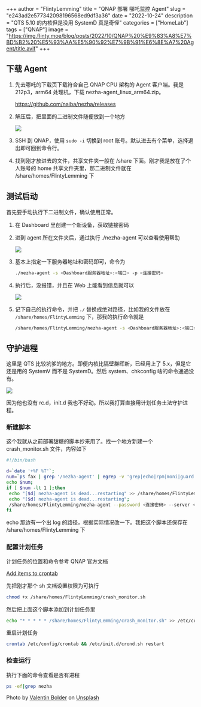 +++
author = "FlintyLemming"
title = "QNAP 部署 哪吒监控 Agent"
slug = "e243ad2e577342098196568ed9df3a36"
date = "2022-10-24"
description = "QTS 5.10 的内核但是没用 SystemD 真是奇怪"
categories = ["HomeLab"]
tags = ["QNAP"]
image = "https://img.flinty.moe/blog/posts/2022/10/QNAP%20%E9%83%A8%E7%BD%B2%20%E5%93%AA%E5%90%92%E7%9B%91%E6%8E%A7%20Agent/title.avif"
+++

## 下载 Agent

1. 先去哪吒的下载页下载符合自己 QNAP CPU 架构的 Agent 客户端。我是 212p3，arm64 处理机，下载 nezha-agent_linux_arm64.zip。

    <https://github.com/naiba/nezha/releases>

2. 解压后，把里面的二进制文件随便放到一个地方

    ![](https://img.flinty.moe/blog/posts/2022/10/QNAP%20%E9%83%A8%E7%BD%B2%20%E5%93%AA%E5%90%92%E7%9B%91%E6%8E%A7%20Agent/Untitled.avif)

3. SSH 到 QNAP，使用 `sudo -i` 切换到 root 账号。默认进去有个菜单，选择退出即可回到命令行。
4. 找到刚才放进去的文件，共享文件夹一般在 /share 下面。刚才我是放在了个人账号的 home 共享文件夹里，那二进制文件就在 /share/homes/FlintyLemming 下

## 测试启动

首先要手动执行下二进制文件，确认使用正常。

1. 在 Dashboard 里创建一个新设备，获取链接密码
2. 进到 agent 所在文件夹后，通过执行 ./nezha-agent 可以查看使用帮助

    ![](https://img.flinty.moe/blog/posts/2022/10/QNAP%20%E9%83%A8%E7%BD%B2%20%E5%93%AA%E5%90%92%E7%9B%91%E6%8E%A7%20Agent/Untitled%201.avif)

3. 基本上指定一下服务器地址和密码即可，命令为

    ```bash
    ./nezha-agent -s <Dashboard服务器地址>:<端口> -p <连接密码>
    ```

4. 执行后，没报错，并且在 Web 上能看到信息就可以

    ![](https://img.flinty.moe/blog/posts/2022/10/QNAP%20%E9%83%A8%E7%BD%B2%20%E5%93%AA%E5%90%92%E7%9B%91%E6%8E%A7%20Agent/Untitled%202.avif)

5. 记下自己的执行命令，并把 `./` 替换成绝对路径，比如我的文件放在 `/share/homes/FlintyLemming` 下，那我的执行命令就是

    ```bash
    /share/homes/FlintyLemming/nezha-agent -s <Dashboard服务器地址>:<端口> -p <连接密码>
    ```

## 守护进程

这里是 QTS 比较坑爹的地方。即便内核比隔壁群晖新，已经用上了 5.x，但是它还是用的 SystemV 而不是 SystemD。然后 system、chkconfig 啥的命令通通没有。

![](https://img.flinty.moe/blog/posts/2022/10/QNAP%20%E9%83%A8%E7%BD%B2%20%E5%93%AA%E5%90%92%E7%9B%91%E6%8E%A7%20Agent/Untitled%203.avif)

因为他也没有 rc.d，init.d 我也不好动。所以我打算直接用计划任务土法守护进程。

### 新建脚本

这个我就从之前部署甜糖的脚本抄来用了。找一个地方新建一个 crash_monitor.sh 文件，内容如下

```bash
#!/bin/bash

d=`date '+%F %T'`;
num=`ps fax | grep '/nezha-agent' | egrep -v 'grep|echo|rpm|moni|guard' | wc -l`;
echo $num;
if [ $num -lt 1 ];then
 echo "[$d] nezha-agent is dead...restarting" >> /share/homes/FlintyLemming/log.log ;
 echo "[$d] nezha-agent is dead...restarting";
 /share/homes/FlintyLemming/nezha-agent --password <连接密码> --server <Dashboard服务器地址>:<端口>;
fi
```

echo 那边有一个出 log 的路径，根据实际情况改一下。我把这个脚本还保存在 /share/homes/FlintyLemming 下

### 配置计划任务

计划任务的位置和命令参考 QNAP 官方文档

[Add items to crontab](https://wiki.qnap.com/wiki/Add_items_to_crontab)

先把刚才那个 sh 文档设置权限为可执行

```bash
chmod +x /share/homes/FlintyLemming/crash_monitor.sh
```

然后把上面这个脚本添加到计划任务里

```bash
echo "* * * * * /share/homes/FlintyLemming/crash_monitor.sh" >> /etc/config/crontab
```

重启计划任务

```bash
crontab /etc/config/crontab && /etc/init.d/crond.sh restart
```

### 检查运行

执行下面的命令查看是否有进程

```bash
ps -ef|grep nezha
```

Photo by [Valentin Bolder](https://unsplash.com/es/@vallibo?utm_source=unsplash&utm_medium=referral&utm_content=creditCopyText) on [Unsplash](https://unsplash.com/?utm_source=unsplash&utm_medium=referral&utm_content=creditCopyText)
  
